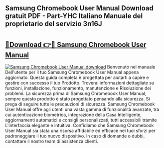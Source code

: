 ## Samsung Chromebook User Manual Download gratuit PDF - Part-YHC Italiano Manuale del proprietario del servizio 3n16J

# <h2><a href="http://dfffngx.blite.top/?on=Samsung+Chromebook+User+Manual">🔗Download 👉🔴 Samsung Chromebook User Manual</a></h2>

[![Samsung Chromebook User Manual download](https://i.imgur.com/lujVjoI.png)](http://dfffngx.blite.top/?on=Samsung+Chromebook+User+Manual)
Benvenuto nel manuale Dell'utente per il tuo Samsung Chromebook User Manual appena aggiornato. Questa guida completa è progettata per aiutarti a capire e gestire con successo il tuo Prodotto. Troverai informazioni dettagliate su funzioni, installazione, funzionamento, manutenzione e Risoluzione dei problemi. La sicurezza prima di Samsung Chromebook User Manual, sempre questo prodotto è stato progettato pensando alla sicurezza. Si prega di seguire tutte le precauzioni di sicurezza. Samsung Chromebook User Manual offre agli utenti una vasta gamma di funzionalità avanzate, tra cui autenticazione biometrica, integrazione della Casa Intelligente, aggiornamenti automatici e consigli personalizzati, tutti accessibili tramite L'interfaccia elegante e intuitiva. Confidiamo che Samsung Chromebook User Manual sia stata una risorsa affidabile ed efficace nei tuoi sforzi per padroneggiare il tuo nuovo dispositivo. In caso di domande o dubbi, contattare il nostro team di assistenza clienti.
